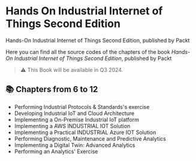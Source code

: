# Hands On Industrial Internet of Things Second Edition
Hands-On Industrial Internet of Things Second Edition, published by Packt

Here you can find all the source codes of the chapters of the book _Hands-On Industrial Internet of Things Second Edition_, published by Packt

> :warning: This Book will be available in Q3 2024.

## 📚 Chapters from 6 to 12
* Performing Industrial Protocols & Standards's exercise
* Developing Industrial IoT and Cloud Architecture
* Implementing a On-Premise Industrial IoT platform
* Implementing a AWS INDUSTRIAL IOT Solution
* Implementing a Practical INDUSTRIAL Azure IOT Solution
* Performing Diagnostic, Maintenance and Predictive Analytics
* Implementing a Digital Twin: Advanced Analytics
* Performing an Analytics' Exercise
